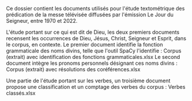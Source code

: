 Ce dossier contient les documents utilisés pour l'étude textométrique des prédication de la messe télévisée diffusées par l'émission Le Jour du Seigneur, entre 1970 et 2022.

L'étude portant sur ce qui est dit de Dieu, les deux premiers documents recensent les occurrences de Dieu, Jésus, Christ, Seigneur et Esprit, dans le corpus, en contexte. 
Le premier document identifie la fonction grammaticale des noms divins, telle que l'outil SpaCy l'identifie : Corpus (extrait) avec identification des fonctions grammaticales.xlsx
Le second document intègre les pronoms personnels désignant ces noms divins : Corpus (extrait) avec résolutions des coréférences.xlsx

Une partie de l'étude portant sur les verbes, un troisième document propose une classification et un comptage des verbes du corpus : Verbes classés.xlsx
